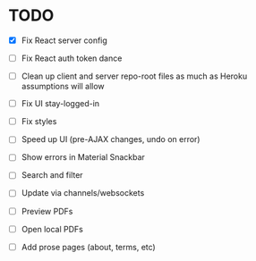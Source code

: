 # TODO

 - [X] Fix React server config
 - [ ] Fix React auth token dance
 - [ ] Clean up client and server repo-root files as much as Heroku assumptions
       will allow
 - [ ] Fix UI stay-logged-in

 - [ ] Fix styles
 - [ ] Speed up UI (pre-AJAX changes, undo on error)
 - [ ] Show errors in Material Snackbar
 - [ ] Search and filter
 - [ ] Update via channels/websockets
 - [ ] Preview PDFs
 - [ ] Open local PDFs
 - [ ] Add prose pages (about, terms, etc)
